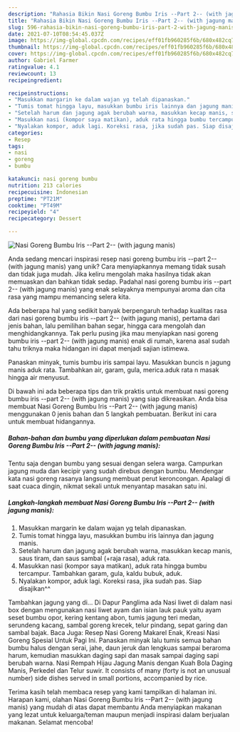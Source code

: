 ```yaml
---
description: "Rahasia Bikin Nasi Goreng Bumbu Iris --Part 2-- (with jagung manis) yang Lezat"
title: "Rahasia Bikin Nasi Goreng Bumbu Iris --Part 2-- (with jagung manis) yang Lezat"
slug: 596-rahasia-bikin-nasi-goreng-bumbu-iris-part-2-with-jagung-manis-yang-lezat
date: 2021-07-10T08:54:45.037Z
image: https://img-global.cpcdn.com/recipes/eff01fb960285f6b/680x482cq70/nasi-goreng-bumbu-iris-part-2-with-jagung-manis-foto-resep-utama.jpg
thumbnail: https://img-global.cpcdn.com/recipes/eff01fb960285f6b/680x482cq70/nasi-goreng-bumbu-iris-part-2-with-jagung-manis-foto-resep-utama.jpg
cover: https://img-global.cpcdn.com/recipes/eff01fb960285f6b/680x482cq70/nasi-goreng-bumbu-iris-part-2-with-jagung-manis-foto-resep-utama.jpg
author: Gabriel Farmer
ratingvalue: 4.1
reviewcount: 13
recipeingredient:

recipeinstructions:
- "Masukkan margarin ke dalam wajan yg telah dipanaskan."
- "Tumis tomat hingga layu, masukkan bumbu iris lainnya dan jagung manis."
- "Setelah harum dan jagung agak berubah warna, masukkan kecap manis, saus tiram, dan saus sambal (+raja rasa), aduk rata."
- "Masukkan nasi (kompor saya matikan), aduk rata hingga bumbu tercampur. Tambahkan garam, gula, kaldu bubuk, aduk."
- "Nyalakan kompor, aduk lagi. Koreksi rasa, jika sudah pas. Siap disajikan^^"
categories:
- Resep
tags:
- nasi
- goreng
- bumbu

katakunci: nasi goreng bumbu 
nutrition: 213 calories
recipecuisine: Indonesian
preptime: "PT21M"
cooktime: "PT49M"
recipeyield: "4"
recipecategory: Dessert

---
```



![Nasi Goreng Bumbu Iris --Part 2-- (with jagung manis)](https://img-global.cpcdn.com/recipes/eff01fb960285f6b/680x482cq70/nasi-goreng-bumbu-iris-part-2-with-jagung-manis-foto-resep-utama.jpg)

Anda sedang mencari inspirasi resep nasi goreng bumbu iris --part 2-- (with jagung manis) yang unik? Cara menyiapkannya memang tidak susah dan tidak juga mudah. Jika keliru mengolah maka hasilnya tidak akan memuaskan dan bahkan tidak sedap. Padahal nasi goreng bumbu iris --part 2-- (with jagung manis) yang enak selayaknya mempunyai aroma dan cita rasa yang mampu memancing selera kita.

Ada beberapa hal yang sedikit banyak berpengaruh terhadap kualitas rasa dari nasi goreng bumbu iris --part 2-- (with jagung manis), pertama dari jenis bahan, lalu pemilihan bahan segar, hingga cara mengolah dan menghidangkannya. Tak perlu pusing jika mau menyiapkan nasi goreng bumbu iris --part 2-- (with jagung manis) enak di rumah, karena asal sudah tahu triknya maka hidangan ini dapat menjadi sajian istimewa.

Panaskan minyak, tumis bumbu iris sampai layu. Masukkan buncis n jagung manis aduk rata. Tambahkan air, garam, gula, merica.aduk rata n masak hingga air menyusut.


Di bawah ini ada beberapa tips dan trik praktis untuk membuat nasi goreng bumbu iris --part 2-- (with jagung manis) yang siap dikreasikan. Anda bisa membuat Nasi Goreng Bumbu Iris --Part 2-- (with jagung manis) menggunakan 0 jenis bahan dan 5 langkah pembuatan. Berikut ini cara untuk membuat hidangannya.

<!--inarticleads1-->

##### Bahan-bahan dan bumbu yang diperlukan dalam pembuatan Nasi Goreng Bumbu Iris --Part 2-- (with jagung manis):



Tentu saja dengan bumbu yang sesuai dengan selera warga. Campurkan jagung muda dan kecipir yang sudah direbus dengan bumbu. Mendengar kata nasi goreng rasanya langsung membuat perut keroncongan. Apalagi di saat cuaca dingin, nikmat sekali untuk menyantap masakan satu ini. 

<!--inarticleads2-->

##### Langkah-langkah membuat Nasi Goreng Bumbu Iris --Part 2-- (with jagung manis):

1. Masukkan margarin ke dalam wajan yg telah dipanaskan.
1. Tumis tomat hingga layu, masukkan bumbu iris lainnya dan jagung manis.
1. Setelah harum dan jagung agak berubah warna, masukkan kecap manis, saus tiram, dan saus sambal (+raja rasa), aduk rata.
1. Masukkan nasi (kompor saya matikan), aduk rata hingga bumbu tercampur. Tambahkan garam, gula, kaldu bubuk, aduk.
1. Nyalakan kompor, aduk lagi. Koreksi rasa, jika sudah pas. Siap disajikan^^


Tambahkan jagung yang di… Di Dapur Panglima ada Nasi liwet di dalam nasi box dengan mengunakan nasi liwet ayam dan isian lauk pauk yaitu ayam seset bumbu opor, kering kentang abon, tumis jagung teri medan, serundeng kacang, sambal goreng krecek, telur pindang, sepat garing dan sambal bajak. Baca Juga: Resep Nasi Goreng Makarel Enak, Kreasi Nasi Goreng Spesial Untuk Pagi Ini. Panaskan minyak lalu tumis semua bahan bumbu halus dengan serai, jahe, daun jeruk dan lengkuas sampai beraroma harum, kemudian masukkan daging sapi dan masak sampai daging sapi berubah warna. Nasi Rempah Hijau Jagung Manis dengan Kuah Bola Daging Manis, Perkedel dan Telur suwir. It consists of many (forty is not an unusual number) side dishes served in small portions, accompanied by rice. 

Terima kasih telah membaca resep yang kami tampilkan di halaman ini. Harapan kami, olahan Nasi Goreng Bumbu Iris --Part 2-- (with jagung manis) yang mudah di atas dapat membantu Anda menyiapkan makanan yang lezat untuk keluarga/teman maupun menjadi inspirasi dalam berjualan makanan. Selamat mencoba!
